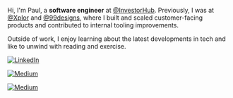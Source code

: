 
Hi, I'm Paul, a **software engineer** at [@InvestorHub](https://github.com/FreshXYZ). Previously, I was at [@Xplor](https://github.com/xplor) and [@99designs](https://github.com/99designs), where I built and scaled customer-facing products and contributed to internal tooling improvements.

Outside of work, I enjoy learning about the latest developments in tech and like to unwind with reading and exercise. 

[<img alt="LinkedIn" src="https://img.shields.io/badge/LinkedIn-%230E76A8.svg?&style=for-the-badge&logo=LinkedIn&logoColor=white" />](https://linkedin.com/in/plle)
<!--- [<img alt="Substack" src="https://img.shields.io/badge/Substack-230E76A8.svg?&style=for-the-badge&logo=Substack&logoColor=white" />](https://newsletter.uncracked.dev) -->
[<img alt="Medium" src="https://img.shields.io/badge/Substack-%23000000.svg?&style=for-the-badge&logo=Substack&logoColor=white" />](https://newsletter.uncracked.dev)

[<img alt="Medium" src="https://img.shields.io/badge/Medium-%23000000.svg?&style=for-the-badge&logo=Medium&logoColor=white" />](https://medium.com/@paulzer01)

<!--- [<img alt="X" src="https://img.shields.io/badge/Twitter-1DA1F2?style=for-the-badge&logo=twitter&logoColor=white" />](https://x.com/ispaulle) -->
